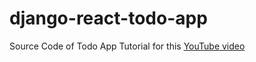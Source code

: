 # django-react-todo-app

Source Code of Todo App Tutorial for this [YouTube video](https://www.youtube.com/watch?v=OSYAjTG46EI)
